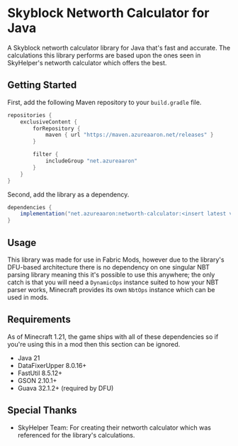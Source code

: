 # Skyblock Networth Calculator for Java
A Skyblock networth calculator library for Java that's fast and accurate. The calculations this library performs are based upon the ones seen in SkyHelper's networth calculator which offers the best.

## Getting Started
First, add the following Maven repository to your `build.gradle` file.

```groovy
repositories {
	exclusiveContent {
		forRepository {
			maven { url "https://maven.azureaaron.net/releases" }
		}

		filter {
			includeGroup "net.azureaaron"
		}
	}
}
```

Second, add the library as a dependency.

```groovy
dependencies {
	implementation("net.azureaaron:networth-calculator:<insert latest version>")
}
```

## Usage
This library was made for use in Fabric Mods, however due to the library's DFU-based architecture there is no dependency on one singular NBT parsing library meaning this it's possible to use this anywhere; the only catch is that you will need a `DynamicOps` instance suited to how your NBT parser works, Minecraft provides its own `NbtOps` instance which can be used in mods.

## Requirements
As of Minecraft 1.21, the game ships with all of these dependencies so if you're using this in a mod then this section can be ignored.

- Java 21
- DataFixerUpper 8.0.16+
- FastUtil 8.5.12+
- GSON 2.10.1+
- Guava 32.1.2+ (required by DFU)

## Special Thanks
- SkyHelper Team: For creating their networth calculator which was referenced for the library's calculations.